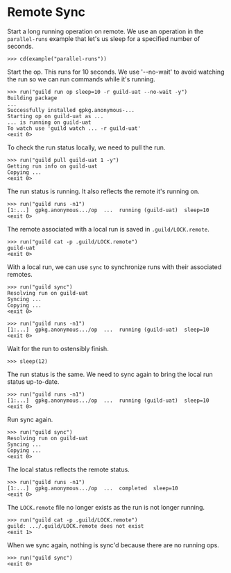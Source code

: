 # Remote Sync

Start a long running operation on remote. We use an operation in the
`parallel-runs` example that let's us sleep for a specified number of
seconds.

    >>> cd(example("parallel-runs"))

Start the op. This runs for 10 seconds. We use '--no-wait' to avoid
watching the run so we can run commands while it's running.

    >>> run("guild run op sleep=10 -r guild-uat --no-wait -y")
    Building package
    ...
    Successfully installed gpkg.anonymous-...
    Starting op on guild-uat as ...
    ... is running on guild-uat
    To watch use 'guild watch ... -r guild-uat'
    <exit 0>

To check the run status locally, we need to pull the run.

    >>> run("guild pull guild-uat 1 -y")
    Getting run info on guild-uat
    Copying ...
    <exit 0>

The run status is running. It also reflects the remote it's running
on.

    >>> run("guild runs -n1")
    [1:...]  gpkg.anonymous.../op  ...  running (guild-uat)  sleep=10
    <exit 0>

The remote associated with a local run is saved in
`.guild/LOCK.remote`.

    >>> run("guild cat -p .guild/LOCK.remote")
    guild-uat
    <exit 0>

With a local run, we can use `sync` to synchronize runs with their
associated remotes.

    >>> run("guild sync")
    Resolving run on guild-uat
    Syncing ...
    Copying ...
    <exit 0>

    >>> run("guild runs -n1")
    [1:...]  gpkg.anonymous.../op  ...  running (guild-uat)  sleep=10
    <exit 0>

Wait for the run to ostensibly finish.

    >>> sleep(12)

The run status is the same. We need to sync again to bring the local
run status up-to-date.

    >>> run("guild runs -n1")
    [1:...]  gpkg.anonymous.../op  ...  running (guild-uat)  sleep=10
    <exit 0>

Run sync again.

    >>> run("guild sync")
    Resolving run on guild-uat
    Syncing ...
    Copying ...
    <exit 0>

The local status reflects the remote status.

    >>> run("guild runs -n1")
    [1:...]  gpkg.anonymous.../op  ...  completed  sleep=10
    <exit 0>

The `LOCK.remote` file no longer exists as the run is not longer
running.

    >>> run("guild cat -p .guild/LOCK.remote")
    guild: .../.guild/LOCK.remote does not exist
    <exit 1>

When we sync again, nothing is sync'd because there are no running
ops.

    >>> run("guild sync")
    <exit 0>
